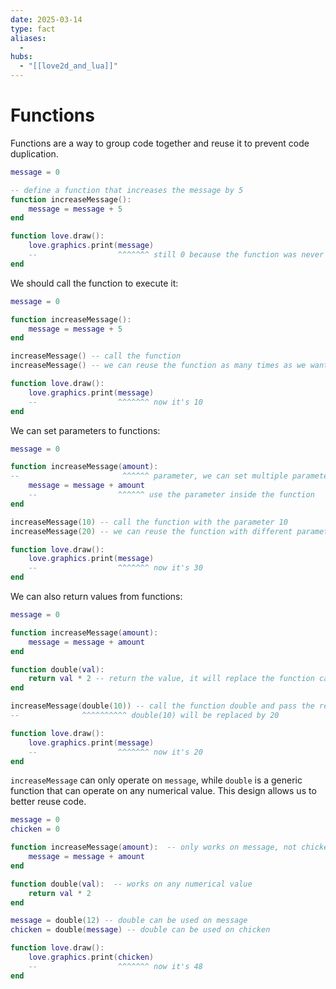 ```yaml
---
date: 2025-03-14
type: fact
aliases:
  -
hubs:
  - "[[love2d_and_lua]]"
---
```


# Functions

Functions are a way to group code together and reuse it to prevent code duplication.

```lua
message = 0

-- define a function that increases the message by 5
function increaseMessage():
    message = message + 5
end

function love.draw():
    love.graphics.print(message)
    --                  ^^^^^^^ still 0 because the function was never called
end
```

We should call the function to execute it:

```lua
message = 0

function increaseMessage():
    message = message + 5
end

increaseMessage() -- call the function
increaseMessage() -- we can reuse the function as many times as we want

function love.draw():
    love.graphics.print(message)
    --                  ^^^^^^^ now it's 10
end
```

We can set parameters to functions:

```lua
message = 0

function increaseMessage(amount):
--                       ^^^^^^ parameter, we can set multiple parameters
    message = message + amount
    --                  ^^^^^^ use the parameter inside the function
end

increaseMessage(10) -- call the function with the parameter 10
increaseMessage(20) -- we can reuse the function with different parameters

function love.draw():
    love.graphics.print(message)
    --                  ^^^^^^^ now it's 30
end
```

We can also return values from functions:

```lua
message = 0

function increaseMessage(amount):
    message = message + amount
end

function double(val):
    return val * 2 -- return the value, it will replace the function call
end

increaseMessage(double(10)) -- call the function double and pass the result to increaseMessage
--              ^^^^^^^^^^ double(10) will be replaced by 20

function love.draw():
    love.graphics.print(message)
    --                  ^^^^^^^ now it's 20
end
```

`increaseMessage` can only operate on `message`, while `double` is a generic function that can operate on any numerical value. This design allows us to better reuse code.

```lua
message = 0
chicken = 0

function increaseMessage(amount):  -- only works on message, not chicken
    message = message + amount
end

function double(val):  -- works on any numerical value
    return val * 2
end

message = double(12) -- double can be used on message
chicken = double(message) -- double can be used on chicken

function love.draw():
    love.graphics.print(chicken)
    --                  ^^^^^^^ now it's 48
end
```

